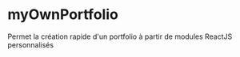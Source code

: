 # myOwnPortfolio
Permet la création rapide d'un portfolio à partir de modules ReactJS personnalisés
